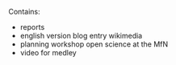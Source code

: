 Contains:
- reports
- english version blog entry wikimedia
- planning workshop open science at the MfN
- video for medley
